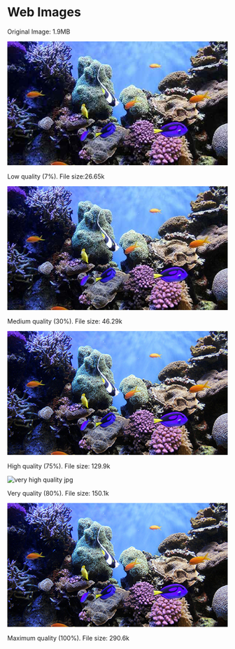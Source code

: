 <!DOCTYPE html>
<html lang="en">
  <head>
    <meta charset="UTF-8" />
    <title>Web Images</title>
  </head>

  <body>

  <h1>Web Images</h1>

  <p>Original Image: 1.9MB</p>

   <img src="coral-reef-low.jpg" alt="low quality jpg" />
  <p>Low quality (7%). File size:26.65k </p>

  <img src="coral-reef-medium.jpg" alt="medium quality jpg" />
  <p>Medium quality (30%). File size: 46.29k </p>

  <img src="coral-reef-high.jpg" alt="high quality jpg" />
  <p>High quality (75%). File size: 129.9k </p>

  <img src="coral-reef-very-high.jpg" alt="very high quality jpg" />
  <p>Very quality (80%). File size: 150.1k</p>

  <img src="coral-reef-maximum.jpg" alt="maximum quality jpg" />
  <p>Maximum quality (100%). File size: 290.6k </p>


  </body>
</html>
